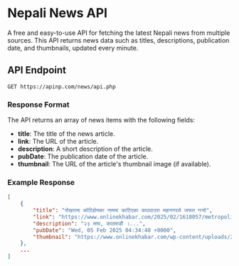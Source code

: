# Nepali News API

A free and easy-to-use API for fetching the latest Nepali news from multiple sources. This API returns news data such as titles, descriptions, publication date, and thumbnails, updated every minute.

## API Endpoint

`GET https://apinp.com/news/api.php`

### Response Format
The API returns an array of news items with the following fields:

- **title**: The title of the news article.
- **link**: The URL of the article.
- **description**: A short description of the article.
- **pubDate**: The publication date of the article.
- **thumbnail**: The URL of the article's thumbnail image (if available).

### Example Response
```json
[
    {
        "title": "पोखरामा कोटिहोमका नाममा काटिएका काठदाउरा महानगरले जफत गर्‍यो",
        "link": "https://www.onlinekhabar.com/2025/02/1618057/metropolitan-city-seizes-firewood-stored-in-the-name-of-kotihome-in-pokhara",
        "description": "२३ माघ, काठमाडौं ।...",
        "pubDate": "Wed, 05 Feb 2025 04:34:40 +0000",
        "thumbnail": "https://www.onlinekhabar.com/wp-content/uploads/2025/02/koti-hom-2.jpg"
    },
    ...
]
